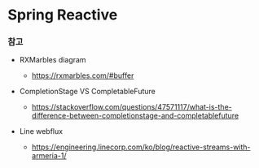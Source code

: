 # Spring Reactive

### 참고

- RXMarbles diagram
  - https://rxmarbles.com/#buffer

- CompletionStage VS CompletableFuture
  - https://stackoverflow.com/questions/47571117/what-is-the-difference-between-completionstage-and-completablefuture
  
- Line webflux
  - https://engineering.linecorp.com/ko/blog/reactive-streams-with-armeria-1/
